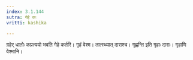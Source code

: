 ```yaml
---
index: 3.1.144
sutra: गेहे कः
vritti: kashika

---
```

ग्रहेर् धातोः कप्रत्ययो भवति गेहे कर्तरि। गृहं वेश्म। तात्स्थ्यात् दाराश्च। गृह्णन्ति इति गृहाः दाराः। गृहाणि वेश्मानि।
